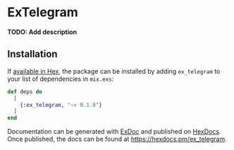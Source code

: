 # ExTelegram

**TODO: Add description**

## Installation

If [available in Hex](https://hex.pm/docs/publish), the package can be installed
by adding `ex_telegram` to your list of dependencies in `mix.exs`:

```elixir
def deps do
  [
    {:ex_telegram, "~> 0.1.0"}
  ]
end
```

Documentation can be generated with [ExDoc](https://github.com/elixir-lang/ex_doc)
and published on [HexDocs](https://hexdocs.pm). Once published, the docs can
be found at <https://hexdocs.pm/ex_telegram>.

